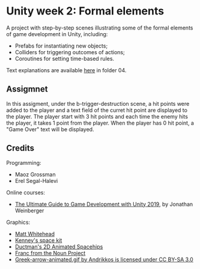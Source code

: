 # Unity week 2: Formal elements

A project with step-by-step scenes illustrating some of the formal elements of game development in Unity, including:

- Prefabs for instantiating new objects;
- Colliders for triggering outcomes of actions;
- Coroutines for setting time-based rules.

Text explanations are available
[here](https://github.com/gamedev-at-ariel/gamedev-5782) in folder 04.

## Assigmnet

In this assigment, under the b-trigger-destruction scene, a hit points were added to the player and a text field of the curret hit point are displayed to the player. The player start with 3 hit points and each time the enemy hits the player, it takes 1 point from the player.
When the player has 0 hit point, a "Game Over" text will be displayed.

## Credits

Programming:

- Maoz Grossman
- Erel Segal-Halevi

Online courses:

- [The Ultimate Guide to Game Development with Unity 2019](https://www.udemy.com/the-ultimate-guide-to-game-development-with-unity/), by Jonathan Weinberger

Graphics:

- [Matt Whitehead](https://ccsearch.creativecommons.org/photos/7fd4a37b-8d1a-4d4c-80a2-4ca4a3839941)
- [Kenney's space kit](https://kenney.nl/assets/space-kit)
- [Ductman's 2D Animated Spacehips](https://assetstore.unity.com/packages/2d/characters/2d-animated-spaceships-96852)
- [Franc from the Noun Project](https://commons.wikimedia.org/w/index.php?curid=64661575)
- [Greek-arrow-animated.gif by Andrikkos is licensed under CC BY-SA 3.0](https://search.creativecommons.org/photos/2db102af-80d0-4ec8-9171-1ac77d2565ce)
